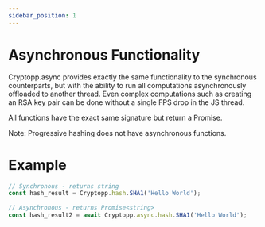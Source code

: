 ```yaml
---
sidebar_position: 1
---
```


# Asynchronous Functionality

Cryptopp.async provides exactly the same functionality to the synchronous counterparts, but with the ability to run all computations asynchronously offloaded to another thread. Even complex computations such as creating an RSA key pair can be done without a single FPS drop in the JS thread. 

All functions have the exact same signature but return a Promise.

Note: Progressive hashing does not have asynchronous functions.

# Example

```js
// Synchronous - returns string
const hash_result = Cryptopp.hash.SHA1('Hello World'); 

// Asynchronous - returns Promise<string>
const hash_result2 = await Cryptopp.async.hash.SHA1('Hello World'); 
```
